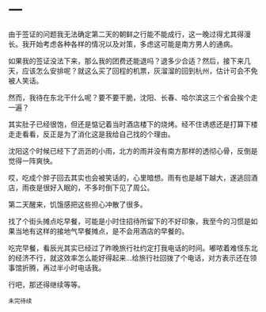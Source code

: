 # 一

由于签证的问题我无法确定第二天的朝鲜之行能不能成行，这一晚过得尤其得漫长。我开始考虑各种各样的情况以及对策，多虑这可能是南方男人的通病。

如果我的签证没法下来，那么我的团费还能退吗？退多少合适？然后，接下来几天，应该怎么安排呢？就这么买了回程的机票，灰溜溜的回到杭州，估计可会不免被人笑话。

然而，我待在东北干什么呢？要不要干脆，沈阳、长春、哈尔滨这三个省会挨个走一遍？

其实肚子已经很饱，但还是惦记着当时酒店楼下的烧烤。经不住诱惑还是打算下楼走走看看，反正是为了消化这是我给自己找的个理由。

沈阳这个时候已经下了沥沥的小雨，北方的雨并没有南方那样的透彻心骨，反倒是觉得一阵爽快。

哎，吃成个胖子回去其实也会被笑话的，心里暗想。雨有也是越下越大，遂逃回酒店，雨夜是很好入眠的，不多时倒下见了周公。

第二天醒来，饥饿感把这些担心冲散了很多。

找了个街头摊点吃早餐，可能是小时住招待所留下的不好印象，我至今的习惯是如果当地有这样的接地气早餐摊点，是不会用酒店的早餐的。

吃完早餐，看辰光其实已经过了昨晚旅行社约定打我电话的时间。嘟哝着难怪东北的经济不行，就这效率怎么能好得起来…给旅行社回拨了个电话，对方表示还在领事馆折腾，再过半小时电话我。

行吧，那还得继续等等。

`未完待续`
